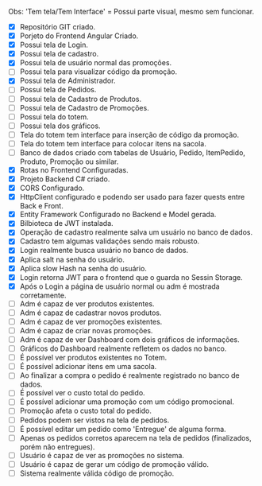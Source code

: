 Obs: 'Tem tela/Tem Interface' = Possui parte visual, mesmo sem funcionar.

- [x] Repositório GIT criado.
- [x] Porjeto do Frontend Angular Criado.
- [x] Possui tela de Login.
- [x] Possui tela de cadastro.
- [x] Possui tela de usuário normal das promoções.
- [ ] Possui tela para visualizar código da promoção.
- [x] Possui tela de Administrador.
- [ ] Possui tela de Pedidos.
- [ ] Possui tela de Cadastro de Produtos.
- [ ] Possui tela de Cadastro de Promoções.
- [ ] Possui tela do totem.
- [ ] Possui tela dos gráficos.
- [ ] Tela do totem tem interface para inserção de código da promoção.
- [ ] Tela do totem tem interface para colocar itens na sacola.
- [ ] Banco de dados criado com tabelas de Usuário, Pedido, ItemPedido, Produto, Promoção ou similar.
- [x] Rotas no Frontend Configuradas.
- [x] Projeto Backend C# criado.
- [x] CORS Configurado.
- [x] HttpClient configurado e podendo ser usado para fazer quests entre Back e Front.
- [x] Entity Framework Configurado no Backend e Model gerada.
- [x] Bilbioteca de JWT instalada.
- [x] Operação de cadastro realmente salva um usuário no banco de dados.
- [x] Cadastro tem algumas validações sendo mais robusto.
- [x] Login realmente busca usuário no banco de dados.
- [x] Aplica salt na senha do usuário.
- [x] Aplica slow Hash na senha do usuário.
- [x] Login retorna JWT para o frontend que o guarda no Sessin Storage.
- [x] Após o Login a página de usuário normal ou adm é mostrada corretamente.
- [ ] Adm é capaz de ver produtos existentes.
- [ ] Adm é capaz de cadastrar novos produtos.
- [ ] Adm é capaz de ver promoções existentes.
- [ ] Adm é capaz de criar novas promoções.
- [ ] Adm é capaz de ver Dashboard com dois gráficos de informações.
- [ ] Gráficos do Dashboard realmente refletem os dados no banco.
- [ ] É possível ver produtos existentes no Totem.
- [ ] É possível adicionar itens em uma sacola.
- [ ] Ao finalizar a compra o pedido é realmente registrado no banco de dados.
- [ ] É possível ver o custo total do pedido.
- [ ] É possível adicionar uma promoção com um código promocional.
- [ ] Promoção afeta o custo total do pedido.
- [ ] Pedidos podem ser vistos na tela de pedidos.
- [ ] É possível editar um pedido como 'Entregue' de alguma forma.
- [ ] Apenas os pedidos corretos aparecem na tela de pedidos (finalizados, porém não entregues).
- [ ] Usuário é capaz de ver as promoções no sistema.
- [ ] Usuário é capaz de gerar um código de promoção válido.
- [ ] Sistema realmente válida código de promoção.